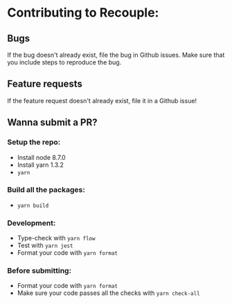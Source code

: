 # Contributing to Recouple:

## Bugs
If the bug doesn't already exist, file the bug in Github issues. Make sure that you include steps to reproduce the bug.

## Feature requests
If the feature request doesn't already exist, file it in a Github issue!

## Wanna submit a PR?

### Setup the repo:
- Install node 8.7.0
- Install yarn 1.3.2
- `yarn`

### Build all the packages:
- `yarn build`

### Development:
- Type-check with  `yarn flow`
- Test with `yarn jest`
- Format your code with `yarn format`

### Before submitting:
- Format your code with `yarn format`
- Make sure your code passes all the checks with `yarn check-all`
